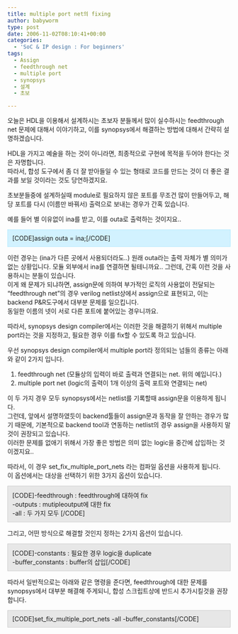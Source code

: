 ```yaml
---
title: multiple port net의 fixing
author: babyworm
type: post
date: 2006-11-02T08:10:41+00:00
categories:
  - 'SoC & IP design : For beginners'
tags:
  - Assign
  - feedthrough net
  - multiple port
  - synopsys
  - 설계
  - 초보

---
```

오늘은 HDL을 이용해서 설계하시는 초보자 분들께서 많이 실수하시는 feedthrough net 문제에 대해서 이야기하고, 이를 synopsys에서 해결하는 방법에 대해서 간략히 설명하겠습니다. 

HDL을 가지고 예술을 하는 것이 아니라면, 최종적으로 구현에 목적을 두어야 한다는 것은 자명합니다.<br>
따라서, 합성 도구에서 좀 더 잘 받아들일 수 있는 형태로 코드를 만드는 것이 더 좋은 결과를 보일 것이라는 것도 당연하겠지요.

초보분들중에 설계하실때 module로 필요하지 않은 포트를 무조건 많이 만들어두고, 해당 포트를 다시 (이름만 바꿔서) 출력으로 보내는 경우가 간혹 있습니다. 

예를 들어 별 이유없이 ina를 받고, 이를 outa로 출력하는 것이지요.. 

<div style="border-right: #90e0ff 1px dotted; padding-right: 10px; border-top: #90e0ff 1px dotted; padding-left: 10px; padding-bottom: 10px; border-left: #90e0ff 1px dotted; padding-top: 10px; border-bottom: #90e0ff 1px dotted; background-color: #d2f2ff">
  [CODE]assign outa = ina;[/CODE]
</div>

이런 경우는 (ina가 다른 곳에서 사용되더라도..) 원래 outa라는 출력 자체가 별 의미가 없는 상황입니다. 모듈 외부에서 ina를 연결하면 될테니까요.. 그런데, 간혹 이런 것을 사용하시는 분들이 있습니다.<br>
이게 왜 문제가 되냐하면, assign문에 의하여 부가적인 로직의 사용없이 전달되는 “feedthrough net”의 경우 verilog netlist상에서 assign으로 표현되고, 이는 backend P&R도구에서 대부분 문제를 일으킵니다.<br>
동일한 이름의 넷이 서로 다른 포트에 붙어있는 경우니까요.

따라서, synopsys design compiler에서는 이러한 것을 해결하기 위해서 multiple port라는 것을 지정하고, 필요한 경우 이를 fix할 수 있도록 하고 있습니다. 

우선 synopsys design compiler에서 multiple port라 정의되는 넘들의 종류는 아래와 같이 2가지 입니다.<br>
1) feedthrough net (모듈상의 입력이 바로 출력과 연결되는 net. 위의 예입니다.)<br>
2) multiple port net (logic의 출력이 1개 이상의 출력 포트와 연결되는 net)

이 두 가지 경우 모두 synopsys에서는 netlist를 기록할때 assign문을 이용하게 됩니다.<br>
그런데, 앞에서 설명하였듯이 backend툴들이 assign문과 동작을 잘 안하는 경우가 많기 때문에, 기본적으로 backend tool과 연동하는 netlist의 경우 assign을 사용하지 말것이 권장되고 있습니다.<br>
이러한 문제를 없애기 위해서 가장 좋은 방법은 의미 없는 logic을 중간에 삽입하는 것이겠지요..

따라서, 이 경우 set\_fix\_multiple\_port\_nets 라는 컴파일 옵션을 사용하게 됩니다.<br>
이 옵션에서는 대상을 선택하기 위한 3가지 옵션이 있습니다. 

<div style="border-right: #cccccc 1px solid; padding-right: 10px; border-top: #cccccc 1px solid; padding-left: 10px; padding-bottom: 10px; border-left: #cccccc 1px solid; padding-top: 10px; border-bottom: #cccccc 1px solid; background-color: #e7e7e7">
  [CODE]-feedthrough : feedthrough에 대하여 fix<br /> -outputs : mutipleoutput에 대한 fix<br /> -all : 두 가지 모두 [/CODE]
</div>

그리고, 어떤 방식으로 해결할 것인지 정하는 2가지 옵션이 있습니다. 

<div style="border-right: #cccccc 1px solid; padding-right: 10px; border-top: #cccccc 1px solid; padding-left: 10px; padding-bottom: 10px; border-left: #cccccc 1px solid; padding-top: 10px; border-bottom: #cccccc 1px solid; background-color: #e7e7e7">
  [CODE]-constants : 필요한 경우 logic을 duplicate<br /> -buffer_constants : buffer의 삽입[/CODE]
</div>

따라서 일반적으로는 아래와 같은 명령을 준다면, feedthrough에 대한 문제를 synopsys에서 대부분 해결해 주게되니, 합성 스크립트상에 반드시 추가시킬것을 권장합니다. 

<div style="border-right: #cccccc 1px solid; padding-right: 10px; border-top: #cccccc 1px solid; padding-left: 10px; padding-bottom: 10px; border-left: #cccccc 1px solid; padding-top: 10px; border-bottom: #cccccc 1px solid; background-color: #e7e7e7">
  [CODE]set_fix_multiple_port_nets -all -buffer_constants[/CODE]
</div>
